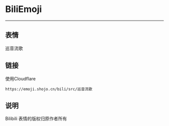 # BiliEmoji
---
## 表情
巡音流歌
## 链接
使用Cloudflare
```
https://emoji.shojo.cn/bili/src/巡音流歌
```
## 说明
Bilibili 表情的版权归原作者所有
